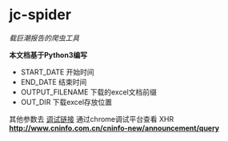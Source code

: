 # jc-spider

*载巨潮报告的爬虫工具*

**本文档基于Python3编写**

- START_DATE 开始时间
- END_DATE  结束时间
- OUTPUT_FILENAME   下载的excel文档前缀
- OUT_DIR  下载excel存放位置

其他参数去
[调试链接](http://www.cninfo.com.cn/cninfo-new/announcement/show)
通过chrome调试平台查看 XHR
**http://www.cninfo.com.cn/cninfo-new/announcement/query**
